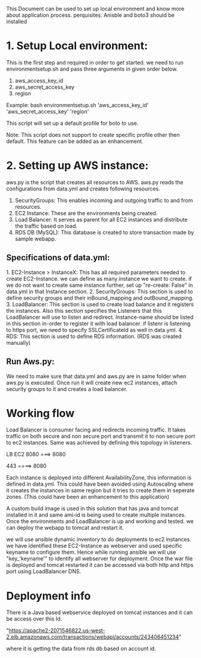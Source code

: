 This Document can be used to set up local environment and know more about application process.
perquisites: Anisble and boto3 should be installed

# 1. Setup Local environment:
 This is the first step and required in order to get started. we need to run environmentsetup.sh and pass three arguments in given order below.
1. aws_access_key_id
2. aws_secret_access_key
3. region

Example:  bash environmentsetup.sh 'aws_access_key_id' 'aws_secret_access_key' 'region'

This script will set up a default profile for boto to use.

Note: This script does not support to create specific profile other then default. This feature can be added as an enhancement.

<h1>2. Setting up AWS instance:</h1>  aws.py is the script that creates all resources to AWS. aws.py reads the configurations from data.yml and creates following
                             resources.

 1. SecurityGroups: This enables incoming and outgoing traffic to and from resources.
 2. EC2 Instance: These are the environments being created.
 3. Load Balancer: It serves as parent for all EC2 instances and distribute the traffic based on load.
 4. RDS DB (MySQL): This database is created to store transaction made by sample webapp.

 <h2>Specifications of data.yml:</h2>
        1. EC2-Instance > InstanceX: This has all required parameters needed to create EC2-Instance. we can define as many instance we want to create.
        if we do not want to create same instance further, set up "re-create: False" in data.yml in that Instance section.
        2. SecurityGroups: This section is used to define security groups and their inBound_mapping and outBound_mapping.
        3. LoadBalancer: This section is used to create load balance and it registers the instances. Also this section specifies the Listeners
                      that this LoadBalancer will use to listen and redirect. Instance-name should be listed in this section in-order to register it with load balancer. if listenr is listening to https port, we need to specify SSLCertificateId as well in data.yml.
        4. RDS: This section is used to define RDS information. (RDS was created manually)


<h2>Run Aws.py:</h2> We need to make sure that data.yml and aws.py are in same folder when aws.py is executed. Once run it will create new ec2 instances, attach security groups to it and creates a load balancer.

<h1>Working flow</h1>

Load Balancer is consumer facing and redirects incoming traffic. It takes traffic on both secure and non secure port and transmit it to non secure port to ec2
instances. Same was achieved by defining this topology in listeners.

  LB        EC2
  8080 ===> 8080

  443 ====> 8080

Each instance is deployed into different AvailabilityZone, this information is defined in data.yml.
This could have been avoided using Autoscaling where it creates the instances in same region but it tries to create them in seperate zones. (This could have been an enhancement to this application)

A custom build image is used in this solution that has java and tomcat installed in it and same ami-id is being used to create multiple instances.
Once the environments and LoadBalancer is up and working and tested. we can deploy the webapp to tomcat and restart it.

we will use ansible dynamic inventory to do deployments to ec2 instances. we have identified these EC2-Instance as webserver and used specific keyname to configure them. Hence while running ansible we will use "key_'keyname'" to identify all webserver for deployment.
Once the war file is deployed and tomcat restarted it can be accessed via both http and https port using LoadBalancer DNS.

<h1> Deployment info </h1>

There is a Java based webservice deployed on tomcat instances and it can be access over this Id.

"https://apache2-2071546822.us-west-2.elb.amazonaws.com/transactions/webapi/accounts/243406451234"

where it is getting the data from rds db based on account id.
